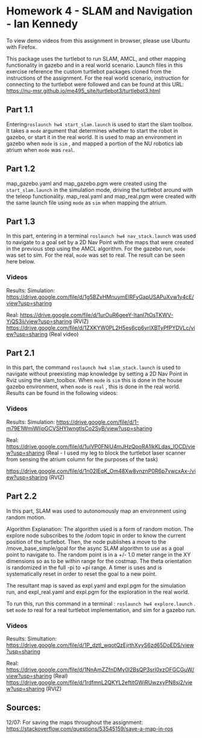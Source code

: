 # Homework 4 - SLAM and Navigation - Ian Kennedy

To view demo videos from this assignment in browser, please use Ubuntu with Firefox.

This package uses the turtlebot to run SLAM, AMCL, and other mapping functionality in gazebo and in a real world scenario. Launch files in this exercise reference the custom turtlebot packages cloned from the instructions of the assignment. For the real world scenario, instruction for connecting to the turtlebot were followed and can be found at this URL:
https://nu-msr.github.io/me495_site/turtlebot3/turtlebot3.html

## Part 1.1

Entering`roslaunch hw4 start_slam.launch` is used to start the slam toolbox. It takes a `mode`  argument that determines whether to start the robot in gazebo, or start it in the real world. It is used to map an environment in gazebo when `mode` is `sim` , and mapped a portion of the NU robotics lab atrium when `mode` was `real`.

## Part 1.2

map_gazebo.yaml and map_gazebo.pgm were created using the `start_slam.launch` in the simulation mode, driving the turtlebot around with the teleop functionality. 
map_real.yaml and map_real.pgm were created with the same launch file using `mode` as `sim` when mapping the atrium.

## Part 1.3

In this part, entering in a terminal `roslaunch hw4 nav_stack.launch` was used to navigate to a goal set by a 2D Nav Point with the maps that were created in the previous step using the AMCL algorithm. For the gazebo run, `mode` was set to sim. For the real, `mode` was set to real. The result can be seen here below.

### Videos

Results:
Simulation: https://drive.google.com/file/d/1g5BZvHMnuymElRFyGapUSAPuXvw1y4cE/view?usp=sharing

Real: https://drive.google.com/file/d/1urOuR6geeY-Itanl7tOsTKWV-YjQS3ij/view?usp=sharing (RVIZ)
https://drive.google.com/file/d/1ZXKYW0PL2H5es6cp6yrlXBTyPfPYDVLc/view?usp=sharing (Real video)

## Part 2.1

In this part, the command `roslaunch hw4 slam_stack.launch` is used to navigate without preexisting map knowledge by setting a 2D Nav Point in Rviz using the slam_toolbox.  When `mode` is `sim` this is done in the house gazebo environment, when `mode` is `real` , this is done in the real world. Results can be found in the following videos:

### Videos

Results:
Simulation: https://drive.google.com/file/d/1-m79E1WmiWIipGCVSHYIwngtlsCo2SyB/view?usp=sharing

Real: https://drive.google.com/file/d/1uiVP0FNjU4mJHzQpoRA1lkKLdas_IOCD/view?usp=sharing (Real - I used my leg to block the turtlebot laser scanner from sensing the atrium column for the purposes of the task)

https://drive.google.com/file/d/1n02IEqK_Om48Xw8vnznP0R6p7vwcxAx-/view?usp=sharing (RVIZ)

## Part 2.2

In this part, SLAM was used to autonomously map an environment using random motion. 

Algorithm Explanation:
The algorithm used is a form of random motion. The explore node subscribes to the /odom topic in order to know the current position of the turtlebot. Then, the  node publishes a move to the /move_base_simple/goal for the async SLAM algorithm to use as a goal point to navigate to. The random point is in a +/- 1.0 meter range in the XY dimensions so as to be within range for the costmap. The theta orientation is randomized in the full -pi to +pi range. A timer is uses and is systematically reset in order to reset the goal to a new point. 

The resultant map is saved as expl.yaml and expl.pgm for the simulation run, and expl_real.yaml and expl.pgm for the exploration in the real world. 

To run this, run this command in a terminal : `roslaunch hw4 explore.launch` . set `mode` to real for a real turtlebot implementation, and sim for a gazebo run.


### Videos

Results:
Simultation: https://drive.google.com/file/d/1P_dztl_wqotQzEjrthXyyS6zd65DoEDS/view?usp=sharing 

Real: https://drive.google.com/file/d/1NnAmZZfnDMy0l2BsQP3srI0xzOFGCGuW/view?usp=sharing (Real)
https://drive.google.com/file/d/1rdfmnL2QKYL2eftitGWiRUwzxyPN8sj2/view?usp=sharing (RVIZ)

## Sources:

12/07:
For saving the maps throughout the assignment:
https://stackoverflow.com/questions/53545159/save-a-map-in-ros
